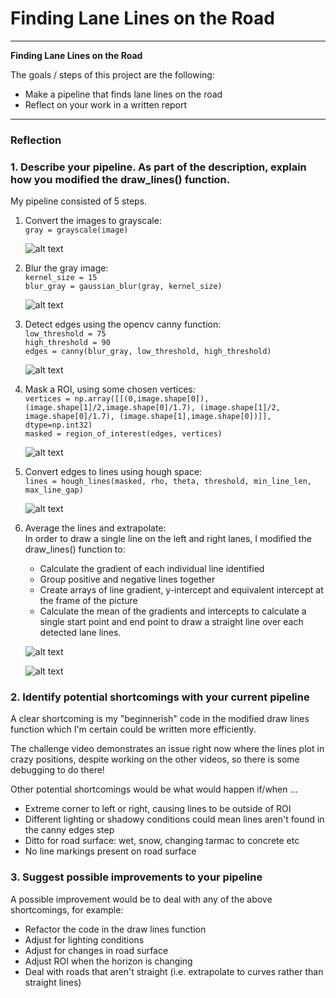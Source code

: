 # **Finding Lane Lines on the Road** 
---

**Finding Lane Lines on the Road**

The goals / steps of this project are the following:
* Make a pipeline that finds lane lines on the road
* Reflect on your work in a written report

---

### Reflection

### 1. Describe your pipeline. As part of the description, explain how you modified the draw_lines() function.

My pipeline consisted of 5 steps.

1) Convert the images to grayscale: <br/>
    `gray = grayscale(image)`<br/>
    
    [//]: # (Image References)
    [image1]: ./outputs/gray_output.jpg "gray"
    ![alt text][image1]

2) Blur the gray image: <br/>
    `kernel_size = 15` <br/>
    `blur_gray = gaussian_blur(gray, kernel_size)`
    
    [//]: # (Image References)
    [image2]: ./outputs/blur_output.jpg "blur"
    ![alt text][image2]

3) Detect edges using the opencv canny function: <br/>
    `low_threshold = 75` <br/>
    `high_threshold = 90` <br/>
    `edges = canny(blur_gray, low_threshold, high_threshold)`
    
    [//]: # (Image References)
    [image3]: ./outputs/edges_output.jpg "canny edges"
    ![alt text][image3]
    
4) Mask a ROI, using some chosen vertices: <br/>
    `vertices = np.array([[(0,image.shape[0]),(image.shape[1]/2,image.shape[0]/1.7), (image.shape[1]/2, image.shape[0]/1.7), (image.shape[1],image.shape[0])]], dtype=np.int32)` <br/>
    `masked = region_of_interest(edges, vertices)`
    
    [//]: # (Image References)
    [image4]: ./outputs/masked_output.jpg "masked"
    ![alt text][image4]
    
5) Convert edges to lines using hough space: <br/>
    `lines = hough_lines(masked, rho, theta, threshold, min_line_len, max_line_gap)`
    
    [//]: # (Image References)
    [image5]: ./outputs/lines_output.jpg "lines"
    ![alt text][image5]
    
6) Average the lines and extrapolate: <br/>
    In order to draw a single line on the left and right lanes, I modified the draw_lines() function to:<br/>
     - Calculate the gradient of each individual line identified<br/>
     - Group positive and negative lines together<br/>
     - Create arrays of line gradient, y-intercept and equivalent intercept at the frame of the picture<br/>
     - Calculate the mean of the gradients and intercepts to calculate a single start point and end point to draw a straight line over each detected lane lines.
  
    [//]: # (Image References)
    [image5]: ./outputs/lines_output.jpg "lines"
    ![alt text][image5]
    
    [//]: # (Image References)
    [image6]: ./outputs/weighty_output.jpg "lines"
    ![alt text][image6] 



### 2. Identify potential shortcomings with your current pipeline

A clear shortcoming is my "beginnerish" code in the modified draw lines function which I'm certain could be written more efficiently.

The challenge video demonstrates an issue right now where the lines plot in crazy positions, despite working on the other videos, so there is some debugging to do there!

Other potential shortcomings would be what would happen if/when ... 

 - Extreme corner to left or right, causing lines to be outside of ROI
 - Different lighting or shadowy conditions could mean lines aren't found in the canny edges step
 - Ditto for road surface: wet, snow, changing tarmac to concrete etc
 - No line markings present on road surface


### 3. Suggest possible improvements to your pipeline

A possible improvement would be to deal with any of the above shortcomings, for example:
 - Refactor the code in the draw lines function
 - Adjust for lighting conditions
 - Adjust for changes in road surface
 - Adjust ROI when the horizon is changing
 - Deal with roads that aren't straight (i.e. extrapolate to curves rather than straight lines)
